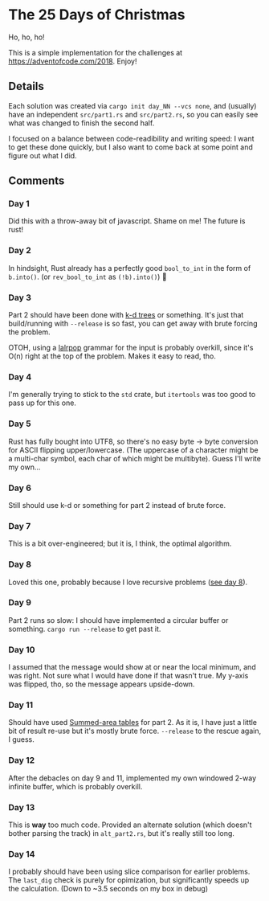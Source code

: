 # The 25 Days of Christmas

Ho, ho, ho!

This is a simple implementation for the challenges at
https://adventofcode.com/2018. Enjoy!

## Details

Each solution was created via `cargo init day_NN --vcs none`, and
(usually) have an independent `src/part1.rs` and `src/part2.rs`, so you
can easily see what was changed to finish the second half.

I focused on a balance between code-readibility and writing speed: I
want to get these done quickly, but I also want to come back at some
point and figure out what I did.

## Comments

### Day 1

Did this with a throw-away bit of javascript. Shame on me! The future is
rust!

### Day 2

In hindsight, Rust already has a perfectly good `bool_to_int` in the
form of `b.into()`. (or `rev_bool_to_int` as `(!b).into()`) :shrug:

### Day 3

Part 2 should have been done with [k-d
trees](https://en.wikipedia.org/wiki/K-d_tree) or something. It's just
that build/running with `--release` is so fast, you can get away with
brute forcing the problem.

OTOH, using a [lalrpop](https://github.com/lalrpop/lalrpop) grammar for
the input is probably overkill, since it's O(n) right at the top of the
problem. Makes it easy to read, tho.

### Day 4

I'm generally trying to stick to the `std` crate, but `itertools` was
too good to pass up for this one.

### Day 5

Rust has fully bought into UTF8, so there's no easy byte -> byte
conversion for ASCII flipping upper/lowercase. (The uppercase of a
character might be a multi-char symbol, each char of which might be
multibyte). Guess I'll write my own...

### Day 6

Still should use k-d or something for part 2 instead of brute force.

### Day 7

This is a bit over-engineered; but it is, I think, the optimal
algorithm.

### Day 8

Loved this one, probably because I love recursive problems ([see day
8](https://www.google.com/search?q=recursion)).

### Day 9

Part 2 runs so slow: I should have implemented a circular buffer or
something. `cargo run --release` to get past it.

### Day 10

I assumed that the message would show at or near the local minimum, and
was right. Not sure what I would have done if that wasn't true. My
y-axis was flipped, tho, so the message appears upside-down.

### Day 11

Should have used [Summed-area
tables](https://en.wikipedia.org/wiki/Summed-area_table) for part 2. As
it is, I have just a little bit of result re-use but it's mostly brute
force. `--release` to the rescue again, I guess.

### Day 12

After the debacles on day 9 and 11, implemented my own windowed 2-way
infinite buffer, which is probably overkill.

### Day 13

This is **way** too much code. Provided an alternate solution (which
doesn't bother parsing the track) in `alt_part2.rs`, but it's really
still too long.

### Day 14

I probably should have been using slice comparison for earlier problems.
The `last_dig` check is purely for opimization, but significantly speeds
up the calculation. (Down to ~3.5 seconds on my box in debug)

